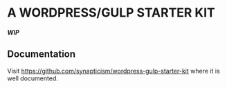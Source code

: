 # A WORDPRESS/GULP STARTER KIT
##### WIP

## Documentation
Visit https://github.com/synapticism/wordpress-gulp-starter-kit where it is well documented.

